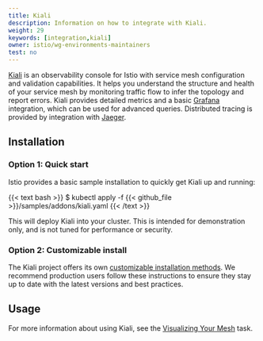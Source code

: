 ```yaml
---
title: Kiali
description: Information on how to integrate with Kiali.
weight: 29
keywords: [integration,kiali]
owner: istio/wg-environments-maintainers
test: no
---
```


[Kiali](https://kiali.io/) is an observability console for Istio with service mesh configuration and validation capabilities.
It helps you understand the structure and health of your service mesh by monitoring traffic flow to infer the topology and report errors.
Kiali provides detailed metrics and a basic [Grafana](/docs/ops/integrations/grafana) integration, which can be used for advanced queries.
Distributed tracing is provided by integration with [Jaeger](/docs/ops/integrations/jaeger).

## Installation

### Option 1: Quick start

Istio provides a basic sample installation to quickly get Kiali up and running:

{{< text bash >}}
$ kubectl apply -f {{< github_file >}}/samples/addons/kiali.yaml
{{< /text >}}

This will deploy Kiali into your cluster. This is intended for demonstration only, and is not tuned for performance or security.

### Option 2: Customizable install

The Kiali project offers its own [customizable installation methods](https://kiali.io/documentation/latest/getting-started). We recommend production users follow these instructions to ensure they stay up to date with the latest versions and best practices.

## Usage

For more information about using Kiali, see the [Visualizing Your Mesh](/docs/tasks/observability/kiali/) task.
